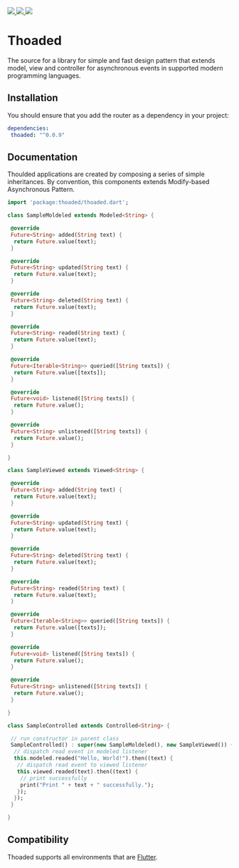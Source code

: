 <p>
 <a href="https://pub.dev/packages/thoaded/" alt="Thoaded on Pub">
  <img src="https://img.shields.io/pub/v/thoaded.svg" />
 </a>
 <a href="https://travis-ci.org/walberbeltrame/thoaded" alt="Thoaded on TravisCI">
  <img src="https://travis-ci.org/walberbeltrame/thoaded.svg" />
 </a>
 <a href="http://opensource.org/licenses/MIT" alt="MIT License">
  <img src="https://img.shields.io/github/license/walberbeltrame/thoaded.svg" />
 </a>
</p>

# Thoaded
The source for a library for simple and fast design pattern that extends model, view and controller for asynchronous events in supported modern programming languages.

## Installation
You should ensure that you add the router as a dependency in your project:
```yaml
dependencies:
 thoaded: "^0.0.9"
```

## Documentation
Thoulded applications are created by composing a series of simple inheritances. By convention, this components extends Modify-based Asynchronous Pattern.
```dart
import 'package:thoaded/thoaded.dart';

class SampleMoldeled extends Modeled<String> {

 @override
 Future<String> added(String text) {
  return Future.value(text);
 }

 @override
 Future<String> updated(String text) {
  return Future.value(text);
 }

 @override
 Future<String> deleted(String text) {
  return Future.value(text);
 }

 @override
 Future<String> readed(String text) {
  return Future.value(text);
 }

 @override
 Future<Iterable<String>> queried([String texts]) {
  return Future.value([texts]);
 }

 @override
 Future<void> listened([String texts]) {
  return Future.value();
 }

 @override
 Future<String> unlistened([String texts]) {
  return Future.value();
 }

}

class SampleViewed extends Viewed<String> {

 @override
 Future<String> added(String text) {
  return Future.value(text);
 }

 @override
 Future<String> updated(String text) {
  return Future.value(text);
 }

 @override
 Future<String> deleted(String text) {
  return Future.value(text);
 }

 @override
 Future<String> readed(String text) {
  return Future.value(text);
 }

 @override
 Future<Iterable<String>> queried([String texts]) {
  return Future.value([texts]);
 }

 @override
 Future<void> listened([String texts]) {
  return Future.value();
 }

 @override
 Future<String> unlistened([String texts]) {
  return Future.value();
 }

}

class SampleControlled extends Controlled<String> {

 // run constructor in parent class
 SampleControlled() : super(new SampleMoldeled(), new SampleViewed()) {
  // dispatch read event in modeled listener
  this.modeled.readed("Hello, World!").then((text) {
   // dispatch read event to viewed listener
   this.viewed.readed(text).then((text) {
    // print successfully 
    print("Print " + text + " successfully.");
   });
  });
 }

}
```

## Compatibility
Thoaded supports all environments that are [Flutter](https://flutter.dev/).